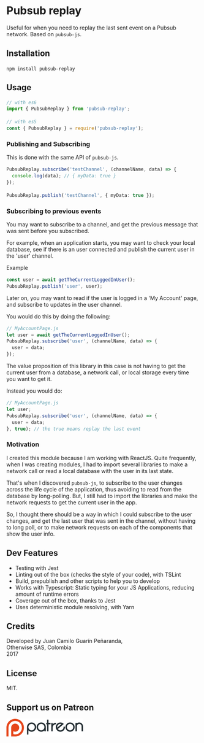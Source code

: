 # Pubsub replay

Useful for when you need to replay the last sent event on a Pubsub network. Based on `pubsub-js`.

## Installation

`npm install pubsub-replay`

## Usage

```ts
// with es6
import { PubsubReplay } from 'pubsub-replay';

// with es5
const { PubsubReplay } = require('pubsub-replay');
```

### Publishing and Subscribing
This is done with the same API of `pubsub-js`.

```ts
PubsubReplay.subscribe('testChannel', (channelName, data) => {
  console.log(data); // { myData: true }
});

PubsubReplay.publish('testChannel', { myData: true });
```

### Subscribing to previous events
You may want to subscribe to a channel, and get the previous message that was sent before you subscribed.

For example, when an application starts, you may want to check your local database, see if there is an user connected and publish the current user in the 'user' channel.

Example
```ts
const user = await getTheCurrentLoggedInUser();
PubsubReplay.publish('user', user);
```

Later on, you may want to read if the user is logged in a 'My Account' page, and subscribe to updates in the user channel.

You would do this by doing the following:
```ts
// MyAccountPage.js
let user = await getTheCurrentLoggedInUser();
PubsubReplay.subscribe('user', (channelName, data) => {
  user = data;
});
```

The value proposition of this library in this case is not having to get the current user from a database, a network call, or local storage every time you want to get it.

Instead you would do:

```ts
// MyAccountPage.js
let user;
PubsubReplay.subscribe('user', (channelName, data) => {
  user = data;
}, true); // the true means replay the last event
```

### Motivation

I created this module because I am working with ReactJS. Quite frequently,  when I was creating modules, I had to import several libraries to make a network call or read a local database with the user in its last state.

That's when I discovered `pubsub-js`, to subscribe to the user changes across the life cycle of the application, thus avoiding to read from the database by long-polling. But, I still had to import the libraries and make the network requests to get the current user in the app.

So, I thought there should be a way in which I could subscribe to the user changes, and get the last user that was sent in the channel, without having to long poll, or to make network requests on each of the components that show the user info.


## Dev Features
* Testing with Jest
* Linting out of the box (checks the style of your code), with TSLint
* Build, prepublish and other scripts to help you to develop
* Works with Typescript: Static typing for your JS Applications, reducing amount of runtime errors
* Coverage out of the box, thanks to Jest
* Uses deterministic module resolving, with Yarn

## Credits

Developed by Juan Camilo Guarín Peñaranda,  
Otherwise SAS, Colombia  
2017

## License 

MIT.

## Support us on Patreon
[![patreon](./repo/patreon.png)](https://patreon.com/owsas)

